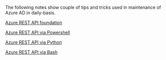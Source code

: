 The following notes show couple of tips and tricks used in maintenance of Azure AD in daily-basis.

[Azure REST API foundation](https://github.com/Grad1ent/AAD-Notes/tree/Azure-REST-API-foundation)

[Azure REST API via Powershell](https://github.com/Grad1ent/AAD-Notes/tree/Azure-REST-API-via-Powershell)

[Azure REST API via Python](https://github.com/Grad1ent/AAD-Notes/tree/Azure-REST-API-via-Python)

[Azure REST API via Bash](https://github.com/Grad1ent/AAD-Notes/tree/Azure-REST-API-via-Bash)

